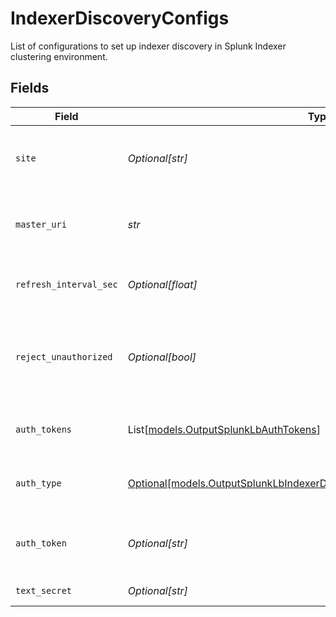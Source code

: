 # IndexerDiscoveryConfigs

List of configurations to set up indexer discovery in Splunk Indexer clustering environment.


## Fields

| Field                                                                                                                                                                         | Type                                                                                                                                                                          | Required                                                                                                                                                                      | Description                                                                                                                                                                   |
| ----------------------------------------------------------------------------------------------------------------------------------------------------------------------------- | ----------------------------------------------------------------------------------------------------------------------------------------------------------------------------- | ----------------------------------------------------------------------------------------------------------------------------------------------------------------------------- | ----------------------------------------------------------------------------------------------------------------------------------------------------------------------------- |
| `site`                                                                                                                                                                        | *Optional[str]*                                                                                                                                                               | :heavy_minus_sign:                                                                                                                                                            | Clustering site of the indexers from where indexers need to be discovered. In case of single site cluster, it defaults to 'default' site.                                     |
| `master_uri`                                                                                                                                                                  | *str*                                                                                                                                                                         | :heavy_check_mark:                                                                                                                                                            | Full URI of Splunk cluster manager (scheme://host:port). Example: https://managerAddress:8089                                                                                 |
| `refresh_interval_sec`                                                                                                                                                        | *Optional[float]*                                                                                                                                                             | :heavy_minus_sign:                                                                                                                                                            | Time interval, in seconds, between two consecutive indexer list fetches from cluster manager                                                                                  |
| `reject_unauthorized`                                                                                                                                                         | *Optional[bool]*                                                                                                                                                              | :heavy_minus_sign:                                                                                                                                                            | During indexer discovery, reject cluster manager certificates that are not authorized by the system's CA. Disable to allow untrusted (for example, self-signed) certificates. |
| `auth_tokens`                                                                                                                                                                 | List[[models.OutputSplunkLbAuthTokens](../models/outputsplunklbauthtokens.md)]                                                                                                | :heavy_minus_sign:                                                                                                                                                            | Tokens required to authenticate to cluster manager for indexer discovery                                                                                                      |
| `auth_type`                                                                                                                                                                   | [Optional[models.OutputSplunkLbIndexerDiscoveryConfigsAuthenticationMethod]](../models/outputsplunklbindexerdiscoveryconfigsauthenticationmethod.md)                          | :heavy_minus_sign:                                                                                                                                                            | Select Manual to enter an auth token directly, or select Secret to use a text secret to authenticate                                                                          |
| `auth_token`                                                                                                                                                                  | *Optional[str]*                                                                                                                                                               | :heavy_minus_sign:                                                                                                                                                            | Shared secret to be provided by any client (in authToken header field). If empty, unauthorized access is permitted.                                                           |
| `text_secret`                                                                                                                                                                 | *Optional[str]*                                                                                                                                                               | :heavy_minus_sign:                                                                                                                                                            | Select or create a stored text secret                                                                                                                                         |